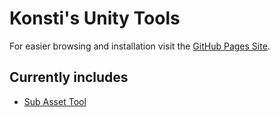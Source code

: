 # Konsti's Unity Tools

For easier browsing and installation visit the [GitHub Pages Site](https://konsti219.github.io/vcc-tools/).

## Currently includes

- [Sub Asset Tool](https://github.com/konsti219/SubAssetTool-vpm)
